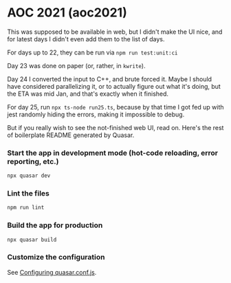 # AOC 2021 (aoc2021)

This was supposed to be available in web, but I didn't make the UI nice, and for latest days I didn't even add them to the list of days.

For days up to 22, they can be run via `npm run test:unit:ci`

Day 23 was done on paper (or, rather, in `kwrite`).

Day 24 I converted the input to C++, and brute forced it. Maybe I should have considered parallelizing it, or to actually figure out what it's doing, but the ETA was mid Jan, and that's exactly when it finished.

For day 25, run `npx ts-node run25.ts`, because by that time I got fed up with jest randomly hiding the errors, making it impossible to debug.

But if you really wish to see the not-finished web UI, read on. Here's the rest of boilerplate README generated by Quasar.

### Start the app in development mode (hot-code reloading, error reporting, etc.)
```bash
npx quasar dev
```

### Lint the files
```bash
npm run lint
```

### Build the app for production
```bash
npx quasar build
```

### Customize the configuration
See [Configuring quasar.conf.js](https://quasar.dev/quasar-cli/quasar-conf-js).
